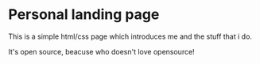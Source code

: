 # Personal landing page

This is a simple html/css page which introduces me and the stuff that i do.

It's open source, beacuse who doesn't love opensource!


